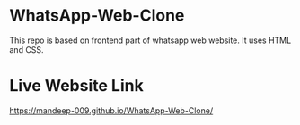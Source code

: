 # WhatsApp-Web-Clone
This repo is based on frontend part of whatsapp web website. It uses HTML and CSS.
# Live Website Link
https://mandeep-009.github.io/WhatsApp-Web-Clone/
